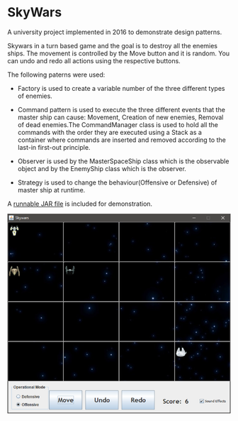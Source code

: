 # SkyWars
A university project implemented in 2016 to demonstrate design patterns.

Skywars in a turn based game and the goal is to destroy all the enemies ships.
The movement is controlled by the Move button and it is random.
You can undo and redo all actions using the respective buttons. 

The following paterns were used:

* Factory is used to create a variable number of the three different types of enemies.

* Command pattern is used to execute the three different events that the master ship can cause: 
Movement, Creation of new enemies, Removal of dead enemies.The CommandManager class is used to hold all the commands with the order they are executed using a Stack as a container where commands are inserted and removed according to the 
last-in first-out principle.

* Observer is used by the MasterSpaceShip class which is the observable object and by the EnemyShip 
class which is the observer. 

* Strategy is used to change the behaviour(Offensive or Defensive) of master ship at runtime.


A [runnable JAR file](https://raw.githubusercontent.com/dfc747/SkyWars/master/skywars.jar) is included for demonstration.


![SkyWars](https://raw.githubusercontent.com/dfc747/SkyWars/master/skywars.png)
